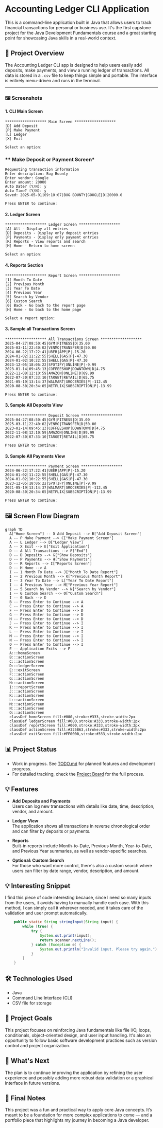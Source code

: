 # Accounting Ledger CLI Application

This is a command-line application built in Java that allows users to track financial transactions for personal or business use. It's the first capstone project for the Java Development Fundamentals course and a great starting point for showcasing Java skills in a real-world context.

## 📌 Project Overview
The Accounting Ledger CLI app is designed to help users easily add deposits, make payments, and view a running ledger of transactions. All data is stored in a `.csv` file to keep things simple and portable. The interface is entirely menu-driven and runs in the terminal.

---

### 🖼️ Screenshots

#### 1. **CLI Main Screen**

```text
******************* Main Screen *******************
[D] Add Deposit
[P] Make Payment
[L] Ledger
[X] Exit

Select an option:
```
### ** Make Deposit or Payment Screen*
```text
Requesting transaction information
Enter description: Bug Bounty
Enter vendor: Google
Enter amount: 20000
Auto Date? (Y/N): y
Auto Time? (Y/N): y
Saved: 2025-05-01|09:10:07|BUG BOUNTY|GOOGLE|D|20000.0

Press ENTER to continue: 
```

#### 2. **Ledger Screen**

```text
******************* Ledger Screen *******************
[A] All - Display all entries
[D] Deposits - Display only deposit entries
[P] Payments - Display only payment entries
[R] Reports - View reports and search
[H] Home - Return to home screen

Select an option:
```

#### 4. **Reports Section**

```text
******************* Report Screen *******************
[1] Month To Date
[2] Previous Month
[3] Year To Date
[4] Previous Year
[5] Search by Vendor
[6] Custom Search
[0] Back - Go back to the report page
[H] Home - Go back to the home page

Select a report option:
```

#### 3. **Sample all Transactions Screen**

```text
******************* All Transactions Screen *******************
2025-04-27|08:50:45|GYM|FITNESS|D|35.00
2025-03-11|22:40:02|VENMO|TRANSFER|D|50.00
2024-06-22|17:22:41|UBER|APP|P|-15.20
2024-01-02|11:22:55|SHELL|GAS|P|-47.30
2024-01-02|10:22:55|SHELL|GAS|P|-47.30
2023-12-05|18:06:22|SPOTIFY|ONLINE|P|-9.99
2023-01-14|09:45:13|COFFEESHOP|DOWNTOWN|D|4.75
2022-11-08|12:10:59|AMAZON|ONLINE|D|89.99
2022-07-30|07:33:10|TARGET|RETAIL|D|65.75
2021-05-19|13:14:37|WALMART|GROCERIES|P|-112.45
2020-08-30|20:34:05|NETFLIX|SUBSCRIPTION|P|-13.99

Press ENTER to continue: 
```

#### 3. **Sample All Deposits View**

```text
******************* Deposit Screen *******************
2025-04-27|08:50:45|GYM|FITNESS|D|35.00
2025-03-11|22:40:02|VENMO|TRANSFER|D|50.00
2023-01-14|09:45:13|COFFEESHOP|DOWNTOWN|D|4.75
2022-11-08|12:10:59|AMAZON|ONLINE|D|89.99
2022-07-30|07:33:10|TARGET|RETAIL|D|65.75

Press ENTER to continue:
```

#### 3. **Sample All Payments View**

```text
******************* Payment Screen *******************
2024-06-22|17:22:41|UBER|APP|P|-15.20
2024-01-02|11:22:55|SHELL|GAS|P|-47.30
2024-01-02|10:22:55|SHELL|GAS|P|-47.30
2023-12-05|18:06:22|SPOTIFY|ONLINE|P|-9.99
2021-05-19|13:14:37|WALMART|GROCERIES|P|-112.45
2020-08-30|20:34:05|NETFLIX|SUBSCRIPTION|P|-13.99

Press ENTER to continue:
```

## 🖼️ Screen Flow Diagram

```mermaid
graph TD
  A["Home Screen"] -- D Add Deposit --> B["Add Deposit Screen"]
  A -- P Make Payment --> C["Make Payment Screen"]
  A -- L Ledger --> D["Ledger View"]
  A -- X Exit --> E["Exit Application"]
  D -- A All Transactions --> F["End"]
  D -- D Deposits --> G["Show Deposits"]
  D -- P Payments --> H["Show Payments"]
  D -- R Reports --> I["Reports Screen"]
  D -- H Home --> A
  I -- 1 Month To Date --> J["Month To Date Report"]
  I -- 2 Previous Month --> K["Previous Month Report"]
  I -- 3 Year To Date --> L["Year To Date Report"]
  I -- 4 Previous Year --> M["Previous Year Report"]
  I -- 5 Search by Vendor --> N["Search by Vendor"]
  I -- 6 Custom Search --> O["Custom Search"]
  I -- 0 Back --> D
  B -- Press Enter to Continue --> A
  C -- Press Enter to Continue --> A
  F -- Press Enter to Continue --> D
  G -- Press Enter to Continue --> D
  H -- Press Enter to Continue --> D
  J -- Press Enter to Continue --> I
  K -- Press Enter to Continue --> I
  L -- Press Enter to Continue --> I
  M -- Press Enter to Continue --> I
  N -- Press Enter to Continue --> I
  O -- Press Enter to Continue --> I
  E -- Application Exits --> F
  A:::homeScreen
  B:::actionScreen
  C:::actionScreen
  D:::ledgerScreen
  E:::exitScreen
  F:::actionScreen
  G:::actionScreen
  H:::actionScreen
  I:::reportScreen
  J:::actionScreen
  K:::actionScreen
  L:::actionScreen
  M:::actionScreen
  N:::actionScreen
  O:::actionScreen
  classDef homeScreen fill:#000,stroke:#333,stroke-width:2px
  classDef ledgerScreen fill:#000,stroke:#333,stroke-width:2px
  classDef reportScreen fill:#000,stroke:#333,stroke-width:2px
  classDef actionScreen fill:#325863,stroke:#333,stroke-width:2px
  classDef exitScreen fill:#FF0000,stroke:#333,stroke-width:2px

```

## 📊 Project Status

- Work in progress. See [TODO.md](TODO.md) for planned features and development progress.
- For detailed tracking, check the [Project Board](https://github.com/users/paulofranklins2/projects/2/views/1) for the full process.

## 💡 Features

- **Add Deposits and Payments**  
  Users can log new transactions with details like date, time, description, vendor, and amount.

- **Ledger View**  
  The application shows all transactions in reverse chronological order and can filter by deposits or payments.

- **Reports**  
  Built-in reports include Month-to-Date, Previous Month, Year-to-Date, and Previous Year summaries, as well as vendor-specific searches.

- **Optional: Custom Search**  
  For those who want more control, there's also a custom search where users can filter by date range, vendor, description, and amount.

## 💡 Interesting Snippet

I find this piece of code interesting because, since I need so many inputs from the users, it avoids having to manually handle each case. With this method, I can simply call it wherever needed, and it takes care of the validation and user prompt automatically.

```java
    public static String stringInput(String input) {
        while (true) {
            try {
                System.out.print(input);
                return scanner.nextLine();
            } catch (Exception e) {
                System.out.println("Invalid input. Please try again.");
            }
        }
    }
```

## 🛠️ Technologies Used

- Java
- Command Line Interface (CLI)
- CSV file for storage

## 🚀 Project Goals

This project focuses on reinforcing Java fundamentals like file I/O, loops, conditionals, object-oriented design, and user input handling. It's also an opportunity to follow basic software development practices such as version control and project organization.

## 🎯 What's Next

The plan is to continue improving the application by refining the user experience and possibly adding more robust data validation or a graphical interface in future versions.

## 🙌 Final Notes

This project was a fun and practical way to apply core Java concepts. It’s meant to be a foundation for more complex applications to come — and a portfolio piece that highlights my journey in becoming a Java developer.
